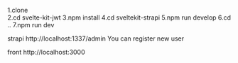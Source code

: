 1.clone<br/>
2.cd svelte-kit-jwt
3.npm install
4.cd sveltekit-strapi
5.npm run develop
6.cd ..
7.npm run dev

strapi
http://localhost:1337/admin
You can register new user

front
http://localhost:3000


